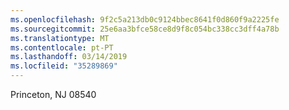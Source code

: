 ```yaml
---
ms.openlocfilehash: 9f2c5a213db0c9124bbec8641f0d860f9a2225fe
ms.sourcegitcommit: 25e6aa3bfce58ce8d9f8c054bc338cc3dff4a78b
ms.translationtype: MT
ms.contentlocale: pt-PT
ms.lasthandoff: 03/14/2019
ms.locfileid: "35289869"
---
```

Princeton, NJ 08540